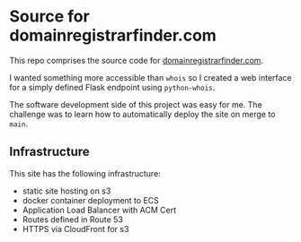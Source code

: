 # Source for domainregistrarfinder.com

This repo comprises the source code for [domainregistrarfinder.com](https://domainregistrarfinder.com).

I wanted something more accessible than `whois` so I created a web interface for a simply defined Flask endpoint using `python-whois`.

The software development side of this project was easy for me. The challenge was to learn how to automatically deploy the site on merge to `main`.

## Infrastructure

This site has the following infrastructure:
- static site hosting on s3
- docker container deployment to ECS
- Application Load Balancer with ACM Cert
- Routes defined in Route 53
- HTTPS via CloudFront for s3
